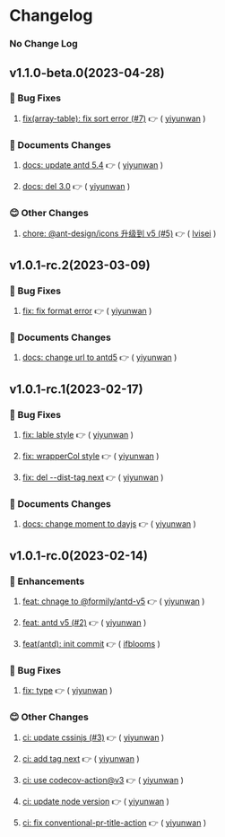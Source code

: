 # Changelog

### No Change Log

## v1.1.0-beta.0(2023-04-28)

### :bug: Bug Fixes

1. [fix(array-table): fix sort error (#7)](https://github.com/formilyjs/antd/commit/22aac37) :point_right: ( [yiyunwan](https://github.com/yiyunwan) )

### :memo: Documents Changes

1. [docs: update antd 5.4](https://github.com/formilyjs/antd/commit/aa1e5be) :point_right: ( [yiyunwan](https://github.com/yiyunwan) )

1. [docs: del 3.0](https://github.com/formilyjs/antd/commit/48dab1c) :point_right: ( [yiyunwan](https://github.com/yiyunwan) )

### :blush: Other Changes

1. [chore: @ant-design/icons 升级到 v5 (#5)](https://github.com/formilyjs/antd/commit/e1102b3) :point_right: ( [lvisei](https://github.com/lvisei) )

## v1.0.1-rc.2(2023-03-09)

### :bug: Bug Fixes

1. [fix: fix format error](https://github.com/formilyjs/antd/commit/063de9c) :point_right: ( [yiyunwan](https://github.com/yiyunwan) )

### :memo: Documents Changes

1. [docs: change url to antd5](https://github.com/formilyjs/antd/commit/64dcefd) :point_right: ( [yiyunwan](https://github.com/yiyunwan) )

## v1.0.1-rc.1(2023-02-17)

### :bug: Bug Fixes

1. [fix: lable style](https://github.com/formilyjs/antd/commit/b9d0d03) :point_right: ( [yiyunwan](https://github.com/yiyunwan) )

1. [fix: wrapperCol style](https://github.com/formilyjs/antd/commit/651786a) :point_right: ( [yiyunwan](https://github.com/yiyunwan) )

1. [fix: del --dist-tag next](https://github.com/formilyjs/antd/commit/5509501) :point_right: ( [yiyunwan](https://github.com/yiyunwan) )

### :memo: Documents Changes

1. [docs: change moment to dayjs](https://github.com/formilyjs/antd/commit/9960aae) :point_right: ( [yiyunwan](https://github.com/yiyunwan) )

## v1.0.1-rc.0(2023-02-14)

### :tada: Enhancements

1. [feat: chnage to @formily/antd-v5](https://github.com/formilyjs/antd/commit/8e69136) :point_right: ( [yiyunwan](https://github.com/yiyunwan) )

1. [feat: antd v5 (#2)](https://github.com/formilyjs/antd/commit/a3d382f) :point_right: ( [yiyunwan](https://github.com/yiyunwan) )

1. [feat(antd): init commit](https://github.com/formilyjs/antd/commit/6e51836) :point_right: ( [ifblooms](https://github.com/ifblooms) )

### :bug: Bug Fixes

1. [fix: type](https://github.com/formilyjs/antd/commit/4bc6d3e) :point_right: ( [yiyunwan](https://github.com/yiyunwan) )

### :blush: Other Changes

1. [ci: update cssinjs (#3)](https://github.com/formilyjs/antd/commit/d7825f2) :point_right: ( [yiyunwan](https://github.com/yiyunwan) )

1. [ci: add tag next](https://github.com/formilyjs/antd/commit/cbbe499) :point_right: ( [yiyunwan](https://github.com/yiyunwan) )

1. [ci: use codecov-action@v3](https://github.com/formilyjs/antd/commit/6f87b9e) :point_right: ( [yiyunwan](https://github.com/yiyunwan) )

1. [ci: update node version](https://github.com/formilyjs/antd/commit/e7fe45f) :point_right: ( [yiyunwan](https://github.com/yiyunwan) )

1. [ci: fix conventional-pr-title-action](https://github.com/formilyjs/antd/commit/7ff75bc) :point_right: ( [yiyunwan](https://github.com/yiyunwan) )
